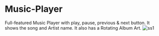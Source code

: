 # Music-Player
Full-featured Music Player with play, pause, previous & next button.
It shows the song and Artist name.
It also has a Rotating Album Art.
![ss1](https://user-images.githubusercontent.com/72803817/234970744-aa5976b2-b8a4-4ebb-88e5-e64f5f6c844a.png)
